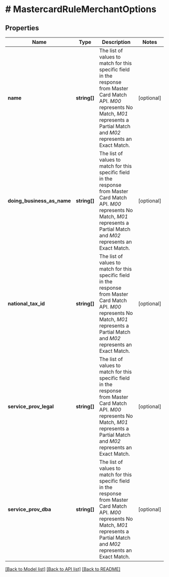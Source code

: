 # # MastercardRuleMerchantOptions

## Properties

Name | Type | Description | Notes
------------ | ------------- | ------------- | -------------
**name** | **string[]** | The list of values to match for this specific field in the response from Master Card Match API.  *M00* represents No Match, *M01* represents a Partial Match and *M02* represents an Exact Match. | [optional]
**doing_business_as_name** | **string[]** | The list of values to match for this specific field in the response from Master Card Match API.  *M00* represents No Match, *M01* represents a Partial Match and *M02* represents an Exact Match. | [optional]
**national_tax_id** | **string[]** | The list of values to match for this specific field in the response from Master Card Match API.  *M00* represents No Match, *M01* represents a Partial Match and *M02* represents an Exact Match. | [optional]
**service_prov_legal** | **string[]** | The list of values to match for this specific field in the response from Master Card Match API.  *M00* represents No Match, *M01* represents a Partial Match and *M02* represents an Exact Match. | [optional]
**service_prov_dba** | **string[]** | The list of values to match for this specific field in the response from Master Card Match API.  *M00* represents No Match, *M01* represents a Partial Match and *M02* represents an Exact Match. | [optional]

[[Back to Model list]](../../README.md#models) [[Back to API list]](../../README.md#endpoints) [[Back to README]](../../README.md)
